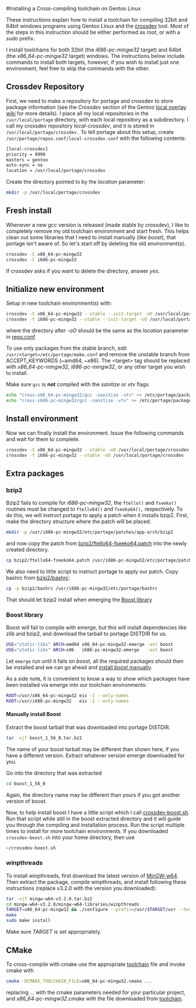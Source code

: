 #Installing a Cross-compiling toolchain on Gentoo Linux

These instructions explain how to install a toolchain for compiling 32bit
and 64bit windows programs using Gentoo Linux and the
[crossdev](https://packages.gentoo.org/package/sys-devel/crossdev) tool.
Most of the steps in this instruction should be either performed as _root_,
or with a _sudo_ prefix.

I install toolchains for both 32bit (the *i686-pc-mingw32* target) and 64bit
(the *x86_64-pc-mingw32* target) windows. The instructions below include
commands to install both targets, however, if you wish to install just one
environment, feel free to skip the commands with the other.


## Crossdev Repository

First, we need to make a repository for portage and crossdev to store
package information (see the *Crossdev* section of the Gentoo 
[local overlay wiki](https://wiki.gentoo.org/wiki/Overlay/Local_overlay)
for more details). I place all my local repositories in the
`/usr/local/portage` directory, with each local repository as a
subdirectory. I call my crossdev repository *local-crossdev*, and it is
stored in `/usr/local/portage/crossdev.` To tell portage about this setup,
create `/usr/portage/repos.conf/local-crossdev.conf` with the following
contents:

```bash
[local-crossdev]
priority = 9999
masters = gentoo
auto-sync = no
location = /usr/local/portage/crossdev
```

Create the directory pointed to by the *location* parameter:

```bash
mkdir -p /usr/local/portage/crossdev
```

## Fresh install

Whenever a new _gcc_ version is released (made stable by crossdev), I like
to completely remove my old toolchain environment and start fresh. This
helps clean out some libraries that I need to install manually (like
_boost_), that portage isn't aware of. So let's start off by deleting the
old environment(s).

```bash
crossdev -C x86_64-pc-mingw32
crossdev -C i686-pc-mingw32
```

If crossdev asks if you want to delete the directory, answer _yes_.

## Initialize new environment

Setup in new toolchain environment(s) with:

```bash
crossdev -t x86_64-pc-mingw32 --stable --init-target -oO /usr/local/portage/crossdev
crossdev -t i686-pc-mingw32 --stable --init-target -oO /usr/local/portage/crossdev
```

where the directory after *-oO* should be the same as the *location*
parameter in [repo.conf](#crossdev-repository)

To use only packages from the stable branch, edit
`/usr/<target>/etc/portage/make.conf` and remove the unstable branch from
ACCEPT_KEYWORDS (~amd64, ~x86). The \<target\> tag should be replaced with
*x86_64-pc-mingw32*, *i686-pc-mingw32*, or any other target you wish to
install.

Make sure `gcc` is **not** compiled with the *sanitize* or *vtv* flags.

```bash
echo "cross-x86_64-pc-mingw32/gcc -sanitize -vtv" >> /etc/portage/package.use/crossdev
echo "cross-i686-pc-mingw32/gcc -sanitize -vtv" >> /etc/portage/package.use/crossdev
```

## Install environment

Now we can finally install the environment. Issue the following commands and
wait for them to complete.

```bash
crossdev -t x86_64-pc-mingw32 --stable -oO /usr/local/portage/crossdev
crossdev -t i686-pc-mingw32 --stable -oO /usr/local/portage/crossdev
```

## Extra packages

### bzip2

Bzip2 fails to compile for _i686-pc-mingw32_, the `ftello()` and `fseeko()`
routines must be changed to `ftello64()` and `fseeko64(),` respectively. To
do this, we will instruct portage to apply a patch when it installs bzip2.
First, make the directory structure where the patch will be placed:

```bash
mkdir -p /usr/i686-pc-mingw32/etc/portage/patches/app-arch/bzip2
```

and now copy the patch from
[bzip2/ftello64-fseeko64.patch](bzip2/ftello64-fseeko64.patch) into the
newly created directory.

```bash
cp bzip2/ftello64-fseeko64.patch /usr/i686-pc-mingw32/etc/portage/patches/app-arch/bzip2/
```

We also need to little script to instruct portage to apply our patch. Copy
bashrc from [bzip2/bashrc](bzip2/bashrc):

```bash
cp -p bzip2/bashrc /usr/i686-pc-mingw32/etc/portage/bashrc
```

That should let bzip2 install when emerging the [Boost library](#boost-library)

### Boost library

Boost will fail to compile with emerge, but this will
install dependencies like zlib and bzip2, and download the tarball to
portage DISTDIR for us.

```bash
USE="static-libs" ARCH=amd64 x86_64-pc-mingw32-emerge -avt boost
USE="static-libs" ARCH=x86   i686-pc-mingw32-emerge   -avt boost
```

Let `emerge` run until it fails on _boost_, all the required packages should
then be installed and we can go ahead and [install _boost_
manually](#manually-install-boost).

As a side note, it is convenient to know a way to show which packages have
been installed via emerge into our toolchain environments:

```bash
ROOT=/usr/x86_64-pc-mingw32 eix -I --only-names
ROOT=/usr/i686-pc-mingw32   eix -I --only-names
```
#### Manually install Boost
Extract the boost tarball that was downloaded into portage DISTDIR.
```bash
tar -xjf boost_1_56_0.tar.bz2
```
The name of your boost tarball may be different than shown here, if you have
a different version. Extract whatever version emerge downloaded for you.

Go into the directory that was extracted
```bash
cd boost_1_56_0
```
Again, the directory name may be different than yours if you got another
version of boost.

Now, to help install boost I have a little script which I call
[crossdev-boost.sh](crossdev-boost.sh). Run that script while still in the
boost extracted directory and it will guide you through the compiling and
installation process. Run the script multiple times to install for more
toolchain environments. If you downloaded `crossdev-boost.sh` into your home
directory, then use
```bash
~/crossdev-boost.sh
```

### winpthreads

To install winpthreads, first download the latest version of
[MinGW-w64](http://sourceforge.net/projects/mingw-w64/files/mingw-w64/mingw-w64-release).
Then extract the package, compile winpthreads, and install following these
instructions (replace v3.2.0 with the version you downloaded):

```bash
tar -xjf mingw-w64-v3.2.0.tar.bz2
cd mingw-w64-v3.2.0/mingw-w64-libraries/winpthreads
TARGET=x86_64-pc-mingw32 && ./configure --prefix=/usr/$TARGET/usr --host=$TARGET --target=$TARGET --enable-static --disable-shared
make
sudo make install
```

Make sure *TARGET* is set appropriately.

## CMake

To cross-compile with cmake use the appropriate [toolchain](cmake/) file and
invoke cmake with

```bash
cmake -DCMAKE_TOOLCHAIN_FILE=x86_64-pc-mingw32.cmake ...
```

replacing *...* with the cmake parameters needed for your particular project,
and *x86_64-pc-mingw32.cmake* with the file downloaded from
[toolchain](cmake/).

